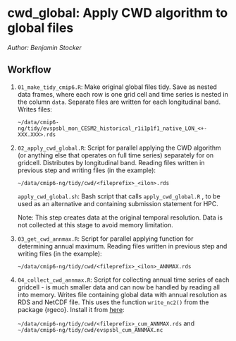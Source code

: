 # cwd_global: Apply CWD algorithm to global files

*Author: Benjamin Stocker*

## Workflow

1.  `01_make_tidy_cmip6.R`: Make original global files tidy. Save as nested data frames, where each row is one grid cell and time series is nested in the column `data`. Separate files are written for each longitudinal band. Writes files:

    `~/data/cmip6-ng/tidy/evspsbl_mon_CESM2_historical_r1i1p1f1_native_LON_<+-XXX.XXX>.rds`

2.  `02_apply_cwd_global.R`: Script for parallel applying the CWD algorithm (or anything else that operates on full time series) separately for on gridcell. Distributes by longitudinal band. Reading files written in previous step and writing files (in the example):

    `~/data/cmip6-ng/tidy/cwd/<fileprefix>_<ilon>.rds`

    `apply_cwd_global.sh`: Bash script that calls `apply_cwd_global.R` , to be used as an alternative and containing submission statement for HPC.

    Note: This step creates data at the original temporal resolution. Data is not collected at this stage to avoid memory limitation.

3.  `03_get_cwd_annmax.R`: Script for parallel applying function for determining annual maximum. Reading files written in previous step and writing files (in the example):

    `~/data/cmip6-ng/tidy/cwd/<fileprefix>_<ilon>_ANNMAX.rds`

4.  `04_collect_cwd_annmax.R`: Script for collecting annual time series of each gridcell - is much smaller data and can now be handled by reading all into memory. Writes file containing global data with annual resolution as RDS and NetCDF file. This uses the function `write_nc2()` from the package {rgeco}. Install it from [here](https://github.com/geco-bern/rgeco):

    `~/data/cmip6-ng/tidy/cwd/<fileprefix>_cum_ANNMAX.rds` and `~/data/cmip6-ng/tidy/cwd/evspsbl_cum_ANNMAX.nc`

    
